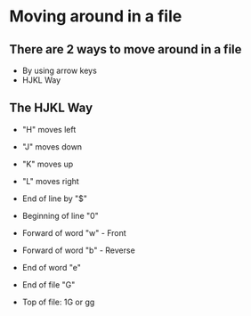 # Moving around in a file

## There are 2 ways to move around in a file
- By using arrow keys 
- HJKL Way

## The HJKL Way
- "H" moves left
- "J" moves down
- "K" moves up
- "L" moves right

- End of line by "$"
- Beginning of line "0"
- Forward of word "w" - Front 
- Forward of word "b" - Reverse
- End of word "e"
- End of file "G"
- Top of file: 1G or gg

